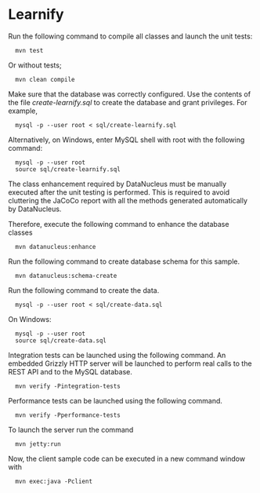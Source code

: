 Learnify
========

Run the following command to compile all classes and launch the unit tests:

      mvn test

Or without tests;

      mvn clean compile

Make sure that the database was correctly configured. Use the contents of the file *create-learnify.sql* to create the database and grant privileges. For example,

      mysql -p --user root < sql/create-learnify.sql

Alternatively, on Windows, enter MySQL shell with root with the following command:

      mysql -p --user root
      source sql/create-learnify.sql

The class enhancement required by DataNucleus must be manually executed after the unit testing is performed.
This is required to avoid cluttering the JaCoCo report with all the methods generated automatically by DataNucleus.

Therefore, execute the following command to enhance the database classes

      mvn datanucleus:enhance

Run the following command to create database schema for this sample.

      mvn datanucleus:schema-create

Run the following command to create the data.

      mysql -p --user root < sql/create-data.sql

On Windows:

      mysql -p --user root
      source sql/create-data.sql  

Integration tests can be launched using the following command. An embedded Grizzly HTTP server will be launched to perform real calls
to the REST API and to the MySQL database.

      mvn verify -Pintegration-tests

Performance tests can be launched using the following command.

      mvn verify -Pperformance-tests

To launch the server run the command

      mvn jetty:run

Now, the client sample code can be executed in a new command window with
      
      mvn exec:java -Pclient
